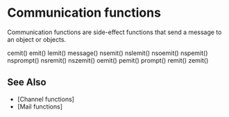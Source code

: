 # Communication functions
  Communication functions are side-effect functions that send a message to an object or objects.

cemit()       emit()        lemit()       message()     nsemit()
nslemit()     nsoemit()     nspemit()     nsprompt()    nsremit()
nszemit()     oemit()       pemit()       prompt()      remit()
zemit()


## See Also
- [Channel functions]
- [Mail functions]

